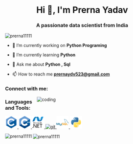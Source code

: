<h1 align="center">Hi 👋, I'm Prerna Yadav</h1>
<h3 align="center">A passionate data scientist from India</h3>
<p align="left"> <img src="https://komarev.com/ghpvc/?username=prerna11111&label=Profile%20views&color=0e75b6&style=flat" alt="prerna11111" /> </p>

- 🔭 I’m currently working on **Python Programing**

- 🌱 I’m currently learning **Python**

- 💬 Ask me about **Python , Sql**

- 📫 How to reach me **prernaydv523@gmail.com**

<h3 align="left">Connect with me:</h3>
<img align="right" alt="coding" width="400" src="https://media1.giphy.com/media/v1.Y2lkPTc5MGI3NjExNjBsY2g4NzUwMjVubGE2NXBrY2dvY3Jvc3Nic25vOXB0Z3RiZHA5cyZlcD12MV9naWZzX3NlYXJjaCZjdD1n/qgQUggAC3Pfv687qPC/giphy.gif">

<p align="left">
</p>

<h3 align="left">Languages and Tools:</h3>
<p align="left"> <a href="https://www.cprogramming.com/" target="_blank" rel="noreferrer"> <img src="https://raw.githubusercontent.com/devicons/devicon/master/icons/c/c-original.svg" alt="c" width="40" height="40"/> </a> <a href="https://www.w3schools.com/cpp/" target="_blank" rel="noreferrer"> <img src="https://raw.githubusercontent.com/devicons/devicon/master/icons/cplusplus/cplusplus-original.svg" alt="cplusplus" width="40" height="40"/> </a> <a href="https://dotnet.microsoft.com/" target="_blank" rel="noreferrer"> <img src="https://raw.githubusercontent.com/devicons/devicon/master/icons/dot-net/dot-net-original-wordmark.svg" alt="dotnet" width="40" height="40"/> </a> <a href="https://git-scm.com/" target="_blank" rel="noreferrer"> <img src="https://www.vectorlogo.zone/logos/git-scm/git-scm-icon.svg" alt="git" width="40" height="40"/> </a> <a href="https://www.mysql.com/" target="_blank" rel="noreferrer"> <img src="https://raw.githubusercontent.com/devicons/devicon/master/icons/mysql/mysql-original-wordmark.svg" alt="mysql" width="40" height="40"/> </a> <a href="https://www.python.org" target="_blank" rel="noreferrer"> <img src="https://raw.githubusercontent.com/devicons/devicon/master/icons/python/python-original.svg" alt="python" width="40" height="40"/> </a> </p>

<p><img align="left" src="https://github-readme-stats.vercel.app/api/top-langs?username=prerna11111&show_icons=true&locale=en&layout=compact" alt="prerna11111" /></p>

<p>&nbsp;<img align="center" src="https://github-readme-stats.vercel.app/api?username=prerna11111&show_icons=true&locale=en" alt="prerna11111" /></p>

